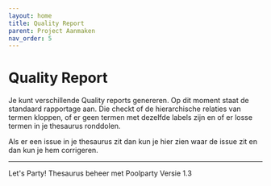 ```yaml
---
layout: home
title: Quality Report
parent: Project Aanmaken
nav_order: 5
---
```

# Quality Report

Je kunt verschillende Quality reports genereren. Op dit moment staat de standaard rapportage aan. Die checkt of de hierarchische relaties van termen kloppen, of er geen
termen met dezelfde labels zijn en of er losse termen in je thesaurus ronddolen.

Als er een issue in je thesaurus zit dan kun je hier zien waar de issue zit en dan kun je hem
corrigeren.

---

Let's Party! Thesaurus beheer met Poolparty Versie 1.3